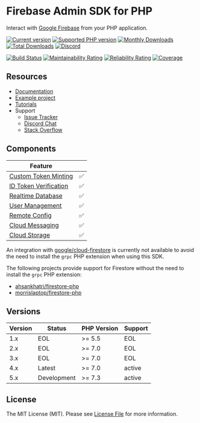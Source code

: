 # Firebase Admin SDK for PHP

Interact with [Google Firebase](https://firebase.google.com) from your PHP application.

[![Current version](https://img.shields.io/packagist/v/kreait/firebase-php.svg)](https://packagist.org/packages/kreait/firebase-php)
[![Supported PHP version](https://img.shields.io/packagist/php-v/kreait/firebase-php.svg)]()
[![Monthly Downloads](https://img.shields.io/packagist/dm/kreait/firebase-php.svg)](https://packagist.org/packages/kreait/firebase-php/stats)
[![Total Downloads](https://img.shields.io/packagist/dt/kreait/firebase-php.svg)](https://packagist.org/packages/kreait/firebase-php/stats)
[![Discord](https://img.shields.io/discord/523866370778333184.svg?color=7289da&logo=discord)](https://discord.gg/nbgVfty)

[![Build Status](https://travis-ci.org/kreait/firebase-php.svg?branch=master)](https://travis-ci.org/kreait/firebase-php)
[![Maintainability Rating](https://sonarcloud.io/api/project_badges/measure?project=kreait_firebase-php&metric=sqale_rating)](https://sonarcloud.io/dashboard?id=kreait_firebase-php)
[![Reliability Rating](https://sonarcloud.io/api/project_badges/measure?project=kreait_firebase-php&metric=reliability_rating)](https://sonarcloud.io/dashboard?id=kreait_firebase-php)
[![Coverage](https://sonarcloud.io/api/project_badges/measure?project=kreait_firebase-php&metric=coverage)](https://sonarcloud.io/dashboard?id=kreait_firebase-php)

## Resources

- [Documentation](https://firebase-php.readthedocs.io/)
- [Example project](https://github.com/jeromegamez/firebase-php-examples)
- [Tutorials](https://firebase-php.readthedocs.io/en/latest/tutorials.html)
- Support
  - [Issue Tracker](https://github.com/kreait/firebase-php/issues/)
  - [Discord Chat](https://discord.gg/nbgVfty)
  - [Stack Overflow](https://stackoverflow.com/questions/tagged/firebase+php)

## Components

| Feature | |
| --- | :---: |
| [Custom Token Minting](https://firebase.google.com/docs/auth/admin/create-custom-tokens) | ✅ |
| [ID Token Verification](https://firebase.google.com/docs/auth/admin/verify-id-tokens)	| ✅ |
| [Realtime Database](https://firebase.google.com/docs/database/admin/start) | ✅ |
| [User Management](https://firebase.google.com/docs/auth/admin/manage-users) | ✅ |
| [Remote Config](https://firebase.google.com/docs/remote-config/) | ✅ |
| [Cloud Messaging](https://firebase.google.com/docs/cloud-messaging/admin/) | ✅ |				
| [Cloud Storage](https://firebase.google.com/docs/storage/admin/start) | ✅ |

An integration with [google/cloud-firestore](https://github.com/GoogleCloudPlatform/google-cloud-php-firestore) 
is currently not available to avoid the need to install the `grpc` PHP extension when using this SDK.

The following projects provide support for Firestore without the need to install the `grpc` PHP extension:
- [ahsankhatri/firestore-php](https://github.com/ahsankhatri/firestore-php)
- [morrislaptop/firestore-php](https://github.com/morrislaptop/firestore-php)

## Versions

| Version | Status      | PHP Version | Support |
|---------|-------------|-------------|---------|
| 1.x     | EOL         | >= 5.5      | EOL     |
| 2.x     | EOL         | >= 7.0      | EOL     |
| 3.x     | EOL         | >= 7.0      | EOL     |
| 4.x     | Latest      | >= 7.0      | active  |
| 5.x     | Development | >= 7.3      | active  |

## License

The MIT License (MIT). Please see [License File](LICENSE) for more information.

